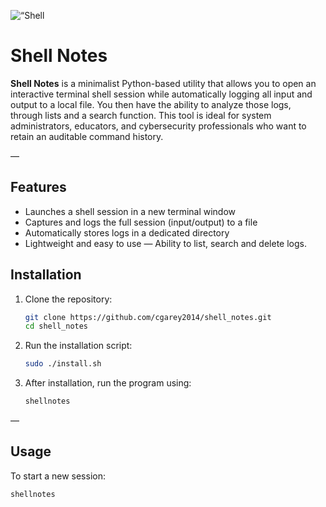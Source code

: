 <p align=“center”>
  <img src=“https://github.com/cgarey2014/assets/banner.png" alt=“Shell Notes Banner”>
</p>

# Shell Notes

**Shell Notes** is a minimalist Python-based utility that allows you to open an interactive terminal shell session while automatically logging all input and output to a local file. You then have the ability to analyze those logs, through lists and a search function. This tool is ideal for system administrators, educators, and cybersecurity professionals who want to retain an auditable command history.

—

## Features

- Launches a shell session in a new terminal window
- Captures and logs the full session (input/output) to a file
- Automatically stores logs in a dedicated directory
- Lightweight and easy to use
— Ability to list, search and delete logs.

## Installation

1. Clone the repository:

    ```bash
    git clone https://github.com/cgarey2014/shell_notes.git
    cd shell_notes
    ```

2. Run the installation script:

    ```bash
    sudo ./install.sh
    ```

3. After installation, run the program using:

    ```bash
    shellnotes
    ```

—

## Usage

To start a new session:

```bash
shellnotes
